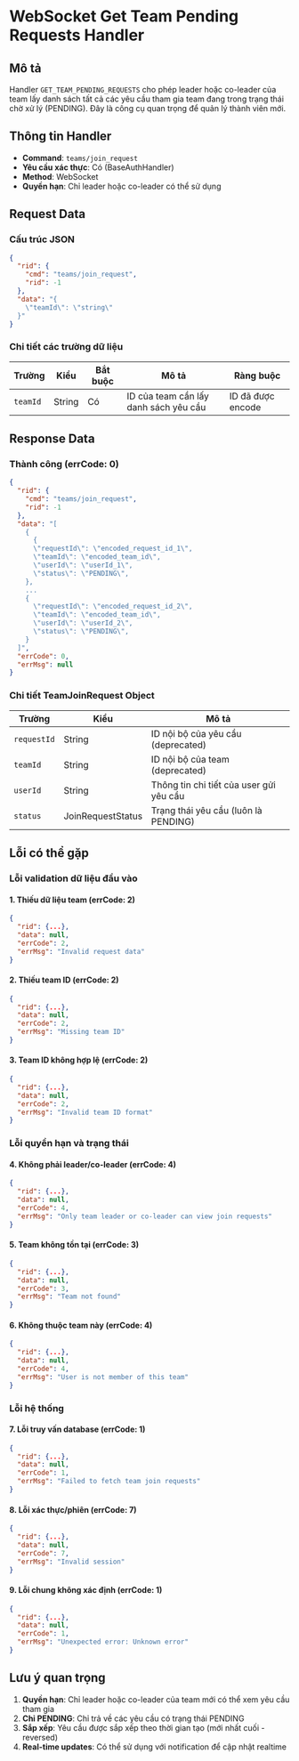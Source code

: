 # WebSocket Get Team Pending Requests Handler

## Mô tả
Handler `GET_TEAM_PENDING_REQUESTS` cho phép leader hoặc co-leader của team lấy danh sách tất cả các yêu cầu tham gia team đang trong trạng thái chờ xử lý (PENDING). Đây là công cụ quan trọng để quản lý thành viên mới.

## Thông tin Handler
- **Command**: `teams/join_request`
- **Yêu cầu xác thực**: Có (BaseAuthHandler)
- **Method**: WebSocket
- **Quyền hạn**: Chỉ leader hoặc co-leader có thể sử dụng

## Request Data

### Cấu trúc JSON
```json
{
  "rid": {
    "cmd": "teams/join_request",
    "rid": -1
  },
  "data": "{
    \"teamId\": \"string\"
  }"
}
```

### Chi tiết các trường dữ liệu

| Trường | Kiểu | Bắt buộc | Mô tả | Ràng buộc |
|--------|------|----------|-------|-----------|
| `teamId` | String | Có |  ID của team cần lấy danh sách yêu cầu | ID đã được encode |

## Response Data

### Thành công (errCode: 0)
```json
{
  "rid": {
    "cmd": "teams/join_request",
    "rid": -1
  },
  "data": "[
    {
      {
      \"requestId\": \"encoded_request_id_1\",
      \"teamId\": \"encoded_team_id\",
      \"userId\": \"userId_1\",
      \"status\": \"PENDING\",
    },
    ...
    {
      \"requestId\": \"encoded_request_id_2\",
      \"teamId\": \"encoded_team_id\",
      \"userId\": \"userId_2\",
      \"status\": \"PENDING\",
    }
  ]",
  "errCode": 0,
  "errMsg": null
}
```

### Chi tiết TeamJoinRequest Object

| Trường | Kiểu | Mô tả |
|--------|------|-------|
| `requestId` | String | ID nội bộ của yêu cầu (deprecated) |
| `teamId` | String | ID nội bộ của team (deprecated) |
| `userId` | String | Thông tin chi tiết của user gửi yêu cầu |
| `status` | JoinRequestStatus | Trạng thái yêu cầu (luôn là PENDING) |

## Lỗi có thể gặp

### Lỗi validation dữ liệu đầu vào

#### 1. Thiếu dữ liệu team (errCode: 2)
```json
{
  "rid": {...},
  "data": null,
  "errCode": 2,
  "errMsg": "Invalid request data"
}
```

#### 2. Thiếu team ID (errCode: 2)
```json
{
  "rid": {...},
  "data": null,
  "errCode": 2,
  "errMsg": "Missing team ID"
}
```

#### 3. Team ID không hợp lệ (errCode: 2)
```json
{
  "rid": {...},
  "data": null,
  "errCode": 2,
  "errMsg": "Invalid team ID format"
}
```

### Lỗi quyền hạn và trạng thái

#### 4. Không phải leader/co-leader (errCode: 4)
```json
{
  "rid": {...},
  "data": null,
  "errCode": 4,
  "errMsg": "Only team leader or co-leader can view join requests"
}
```

#### 5. Team không tồn tại (errCode: 3)
```json
{
  "rid": {...},
  "data": null,
  "errCode": 3,
  "errMsg": "Team not found"
}
```

#### 6. Không thuộc team này (errCode: 4)
```json
{
  "rid": {...},
  "data": null,
  "errCode": 4,
  "errMsg": "User is not member of this team"
}
```

### Lỗi hệ thống

#### 7. Lỗi truy vấn database (errCode: 1)
```json
{
  "rid": {...},
  "data": null,
  "errCode": 1,
  "errMsg": "Failed to fetch team join requests"
}
```

#### 8. Lỗi xác thực/phiên (errCode: 7)
```json
{
  "rid": {...},
  "data": null,
  "errCode": 7,
  "errMsg": "Invalid session"
}
```

#### 9. Lỗi chung không xác định (errCode: 1)
```json
{
  "rid": {...},
  "data": null,
  "errCode": 1,
  "errMsg": "Unexpected error: Unknown error"
}
```

## Lưu ý quan trọng

1. **Quyền hạn**: Chỉ leader hoặc co-leader của team mới có thể xem yêu cầu tham gia
2. **Chỉ PENDING**: Chỉ trả về các yêu cầu có trạng thái PENDING
3. **Sắp xếp**: Yêu cầu được sắp xếp theo thời gian tạo (mới nhất cuối - reversed)
4. **Real-time updates**: Có thể sử dụng với notification để cập nhật realtime

